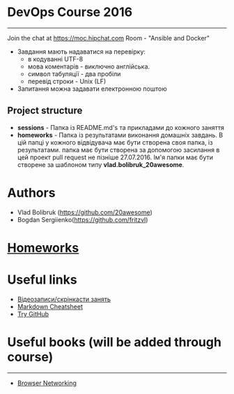 # DevOps Course 2016

--------------------

Join the chat at https://moc.hipchat.com Room -  "Ansible and Docker"

 * Завдання мають надаватися на перевірку:
   * в кодуванні UTF-8
   * мова коментарів - виключно англійська.
   * символ табуляції - два пробіли
   * перевід строки - Unix (LF)
 * Запитання можна задавати електронною поштою


Project structure
----------------------
 * <b>sessions</b> - Папка із README.md's та прикладами до кожного заняття
 * <b>homeworks</b> - Папка із результатами виконання домашніх завдань. В цій папці у кожного відвідувача має
  бути створена своя папка, із результатами. папка має бути створена за допомогою засилання в цей
  проект pull request не пізніше 27.07.2016. Ім'я папки має бути створене за шаблоном типу <b>vlad.bolibruk_20awesome</b>.


# Authors
 * Vlad Bolibruk (https://github.com/20awesome)
 * Bogdan Sergiienko(https://github.com/fritzvl)


# [Homeworks](https://github.com/20awesome/devops-crash-course-2016/issues/1)  


# Useful links
 * [Відеозаписи/скрінкасти занять](https://www.youtube.com/playlist?list=PL7Tk1QIFIqKqGFFKgJ9xQ9JgNsX9Ar3g_ "DevOps Course 2016")
 * [Markdown Cheatsheet](https://github.com/adam-p/markdown-here/wiki/Markdown-Cheatsheet "Markdown Cheatsheet")
 * [Try GitHub](https://try.github.io)

# Useful books (will be added through course)
----------------------

* [Browser Networking](https://hpbn.co)

